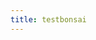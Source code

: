 ```yaml
---
title: testbonsai
---
```


<style>
    .multi-factor-subwidget {
        padding: 0.5em;
        margin: 1em;
    }

    .multi-factor-focused-subwidget {
        border: 2px solid red;
    }

    .multi-factor-unfocused-subwidget {
        border: 2px solid #eee;
    }

    .multi-select-item-focused {
        background: #ddd;
    }
</style>

<script src="https://cdn.plot.ly/plotly-3.0.3.min.js"></script>

<div id="app"></div>
<div id="testbonsai"></div>

<script defer src="./main.bc.js"></script>
